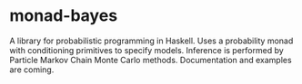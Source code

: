 # monad-bayes
A library for probabilistic programming in Haskell. Uses a probability monad with conditioning primitives to specify models. Inference is performed by Particle Markov Chain Monte Carlo methods. Documentation and examples are coming.

